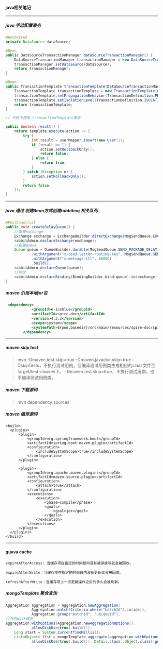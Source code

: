 #### java相关笔记

------
#####  java 手动配置事务
```java
@Autowired
private DataSource dataSource;

@Bean
public DataSourceTransactionManager dataSourceTransactionManager() {
    DataSourceTransactionManager transactionManager = new DataSourceTransactionManager();
    transactionManager.setDataSource(dataSource);
    return transactionManager;
}

@Bean
public TransactionTemplate transactionTemplate(DataSourceTransactionManager dataSourceTransactionManager) {
    TransactionTemplate transactionTemplate = new TransactionTemplate(dataSourceTransactionManager);
    transactionTemplate.setPropagationBehavior(TransactionDefinition.PROPAGATION_REQUIRED);
    transactionTemplate.setIsolationLevel(TransactionDefinition.ISOLATION_DEFAULT);
    return transactionTemplate;
}

// 代码中使用 transactionTemplate事务

public boolean result() {
    return template.execute(action -> {
        try {
            int result = userMapper.insert(new User());
            if (result == 1) {
                action.setRollbackOnly();
                return false;
            } else {
                return true;
            }
        } catch (Exception e) {
            action.setRollbackOnly();
        }
        return false;
    });
}

```
------

##### java 通过 创建Bean方式创建rabbitmq 相关队列
```java
@PostConstruct
public void createDelayQueue() {
    //新建exchange
    Exchange exchange = ExchangeBuilder.directExchange(MsgSendQueue.EXCHANGE_NAME).durable(true).build();
    rabbitAdmin.declareExchange(exchange);
    //新建queue
    Queue queue = QueueBuilder.durable(MsgSendQueue.SEND_PACKAGE_DELAY.getQueueName()).withArgument("x-dead-letter-exchange", MsgSendQueue.EXCHANGE_NAME)
            .withArgument("x-dead-letter-routing-key", MsgSendQueue.SEND_PACKAGE_NORMAL.getQueueName())
            .withArgument("x-message-ttl", 60000)
            .build();
    rabbitAdmin.declareQueue(queue);
    //绑定
    rabbitAdmin.declareBinding(BindingBuilder.bind(queue).to(exchange).with(MsgSendQueue.SEND_PACKAGE_DELAY.getQueueName()).noargs());
}
``` 


##### maven 引用本地jar包
```xml
 <dependency>
            <groupId>e-iceblue</groupId>
            <artifactId>spire.doc</artifactId>
            <version>4.3.2</version>
            <scope>system</scope>
            <systemPath>${pom.basedir}/src/main/resources/spire-doc/spire.doc-4.3.2.jar</systemPath>
        </dependency>
```
------

##### maven skip test
>  mvn  -Dmaven.test.skip=true -Dmaven.javadoc.skip=true
> -DskipTests，不执行测试用例，但编译测试用例类生成相应的class文件至target/test-classes下。 
>  -Dmaven.test.skip=true，不执行测试用例，也不编译测试用例类。

##### maven 下载源码
> mvn dependency:sources

##### maven 编译源码
> 
    <build>
      <plugins>
          <plugin>
              <groupId>org.springframework.boot</groupId>
              <artifactId>spring-boot-maven-plugin</artifactId>
              <configuration>
                  <includeSystemScope>true</includeSystemScope>
              </configuration>
          </plugin>
    
          <plugin>
              <groupId>org.apache.maven.plugins</groupId>
              <artifactId>maven-source-plugin</artifactId>
              <configuration>
                  <attach>true</attach>
              </configuration>
              <executions>
                  <execution>
                      <phase>compile</phase>
                      <goals>
                          <goal>jar</goal>
                      </goals>
                  </execution>
              </executions>
          </plugin>
      </plugins>
    </build>
------    
#### guava cache 
```text
expireAfterAccess: 当缓存项在指定的时间段内没有被读或写就会被回收。

expireAfterWrite：当缓存项在指定的时间段内没有更新就会被回收。

refreshAfterWrite：当缓存项上一次更新操作之后的多久会被刷新。
```    
##### mongoTemplate 聚合查询

```java
Aggregation aggregation = Aggregation.newAggregation(
            Aggregation.match(Criteria.where("batchId").in(ids)),
            Aggregation.group("batchId", "uniqueId"),
//开启disk磁盘
aggregation.withOptions(Aggregation.newAggregationOptions().
            allowDiskUse(true).build());
    Long start = System.currentTimeMillis();
    List<Object> list = mongoTemplate.aggregate(aggregation.withOptions(Aggregation.newAggregationOptions().
            allowDiskUse(true).build()), Detail.class, Object.class).getMappedResults();
```